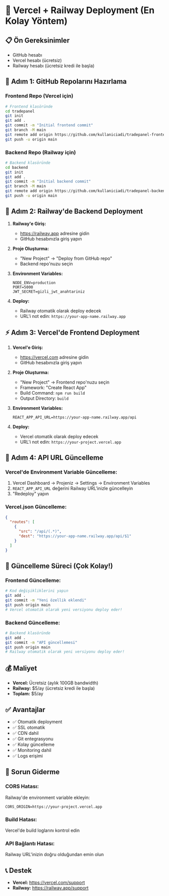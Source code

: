 # 🚀 Vercel + Railway Deployment (En Kolay Yöntem)

## 📋 Ön Gereksinimler

- GitHub hesabı
- Vercel hesabı (ücretsiz)
- Railway hesabı (ücretsiz kredi ile başla)

## 🔧 Adım 1: GitHub Repolarını Hazırlama

### Frontend Repo (Vercel için)

```bash
# Frontend klasöründe
cd tradepanel
git init
git add .
git commit -m "Initial frontend commit"
git branch -M main
git remote add origin https://github.com/kullaniciadi/tradepanel-frontend.git
git push -u origin main
```

### Backend Repo (Railway için)

```bash
# Backend klasöründe
cd backend
git init
git add .
git commit -m "Initial backend commit"
git branch -M main
git remote add origin https://github.com/kullaniciadi/tradepanel-backend.git
git push -u origin main
```

## 🚂 Adım 2: Railway'de Backend Deployment

1. **Railway'e Giriş:**

   - https://railway.app adresine gidin
   - GitHub hesabınızla giriş yapın

2. **Proje Oluşturma:**

   - "New Project" → "Deploy from GitHub repo"
   - Backend repo'nuzu seçin

3. **Environment Variables:**

   ```
   NODE_ENV=production
   PORT=5000
   JWT_SECRET=gizli_jwt_anahtariniz
   ```

4. **Deploy:**
   - Railway otomatik olarak deploy edecek
   - URL'i not edin: `https://your-app-name.railway.app`

## ⚡ Adım 3: Vercel'de Frontend Deployment

1. **Vercel'e Giriş:**

   - https://vercel.com adresine gidin
   - GitHub hesabınızla giriş yapın

2. **Proje Oluşturma:**

   - "New Project" → Frontend repo'nuzu seçin
   - Framework: "Create React App"
   - Build Command: `npm run build`
   - Output Directory: `build`

3. **Environment Variables:**

   ```
   REACT_APP_API_URL=https://your-app-name.railway.app/api
   ```

4. **Deploy:**
   - Vercel otomatik olarak deploy edecek
   - URL'i not edin: `https://your-project.vercel.app`

## 🔄 Adım 4: API URL Güncelleme

### Vercel'de Environment Variable Güncelleme:

1. Vercel Dashboard → Projeniz → Settings → Environment Variables
2. `REACT_APP_API_URL` değerini Railway URL'inizle güncelleyin
3. "Redeploy" yapın

### Vercel.json Güncelleme:

```json
{
  "routes": [
    {
      "src": "/api/(.*)",
      "dest": "https://your-app-name.railway.app/api/$1"
    }
  ]
}
```

## 🎯 Güncelleme Süreci (Çok Kolay!)

### Frontend Güncelleme:

```bash
# Kod değişikliklerini yapın
git add .
git commit -m "Yeni özellik eklendi"
git push origin main
# Vercel otomatik olarak yeni versiyonu deploy eder!
```

### Backend Güncelleme:

```bash
# Backend klasöründe
git add .
git commit -m "API güncellemesi"
git push origin main
# Railway otomatik olarak yeni versiyonu deploy eder!
```

## 💰 Maliyet

- **Vercel:** Ücretsiz (aylık 100GB bandwidth)
- **Railway:** $5/ay (ücretsiz kredi ile başla)
- **Toplam:** $5/ay

## ✅ Avantajlar

- ✅ Otomatik deployment
- ✅ SSL otomatik
- ✅ CDN dahil
- ✅ Git entegrasyonu
- ✅ Kolay güncelleme
- ✅ Monitoring dahil
- ✅ Logs erişimi

## 🚨 Sorun Giderme

### CORS Hatası:

Railway'de environment variable ekleyin:

```
CORS_ORIGIN=https://your-project.vercel.app
```

### Build Hatası:

Vercel'de build loglarını kontrol edin

### API Bağlantı Hatası:

Railway URL'inizin doğru olduğundan emin olun

## 📞 Destek

- **Vercel:** https://vercel.com/support
- **Railway:** https://railway.app/support
